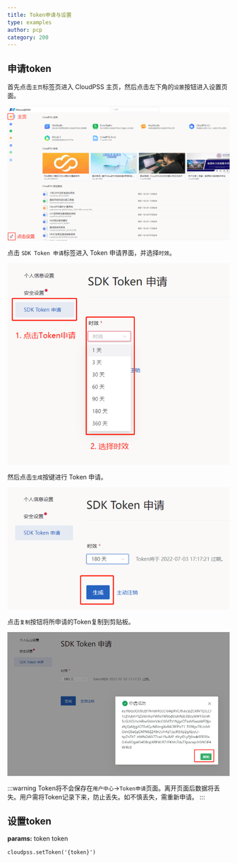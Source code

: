 ```yaml
---
title: Token申请与设置
type: examples
author: pcp
category: 200
---
```


## 申请token

首先点击`主页`标签页进入 CloudPSS 主页，然后点击左下角的`设置`按钮进入设置页面。

![设置页面](./token1.png "设置页面")

点击 `SDK Token 申请`标签进入 Token 申请界面，并选择`时效`。

![基本设置界面](./token2.png "基本设置界面")

然后点击`生成`按键进行 Token 申请。

![申请 Token 界面](./token3.png "申请 Token 界面")

点击`复制`按钮将所申请的Token复制到剪贴板。

![复制Token](./token4.png "复制Token")

:::warning 
Token将不会保存在`用户中心`->`Token申请`页面。离开页面后数据将丢失。用户需将Token记录下来，防止丢失。如不慎丢失，需重新申请。
:::

## 设置token

**params:**  token token

```[pyhton][setToken]
cloudpss.setToken('{token}')
```